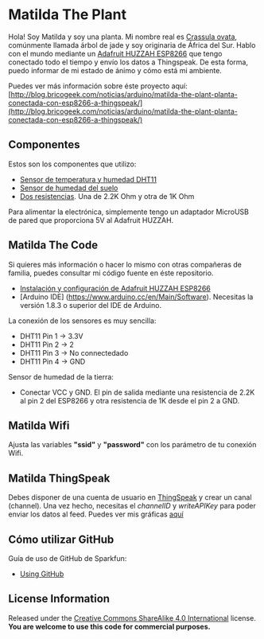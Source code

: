 Matilda The Plant
====================================

Hola! Soy Matilda y soy una planta. Mi nombre real es [Crassula ovata](https://es.wikipedia.org/wiki/Crassula_ovata), comúnmente llamada árbol de jade y soy originaria de África del Sur.
Hablo con el mundo mediante un [Adafruit HUZZAH ESP8266](http://tienda.bricogeek.com/placas-adafruit-feather/979-adafruit-feather-huzzah-esp8266-wifi.html) que tengo conectado todo el tiempo y envío los datos a Thingspeak. De esta forma, puedo informar de mi estado de ánimo y cómo está mi ambiente.

Puedes ver más información sobre éste proyecto aquí:
[http://blog.bricogeek.com/noticias/arduino/matilda-the-plant-planta-conectada-con-esp8266-a-thingspeak/](http://blog.bricogeek.com/noticias/arduino/matilda-the-plant-planta-conectada-con-esp8266-a-thingspeak/)

Componentes
-----------
Estos son los componentes que utilizo:

* [Sensor de temperatura y humedad DHT11](http://tienda.bricogeek.com/sensores-temperatura/986-sensor-de-humedad-y-temperatura-dht11.html)
* [Sensor de humedad del suelo](http://tienda.bricogeek.com/sensores-humedad/651-sensor-de-humedad-del-suelo.html)
* [Dos resistencias](http://tienda.bricogeek.com/arduino/175-kit-de-resistencias-1-4w.html). Una de 2.2K Ohm y otra de 1K Ohm

Para alimentar la electrónica, simplemente tengo un adaptador MicroUSB de pared que proporciona 5V al Adafruit HUZZAH.

Matilda The Code
----------------

Si quieres más información o hacer lo mismo con otras compañeras de familia, puedes consultar mi código fuente en éste repositorio. 

* [Instalación y configuración de Adafruit HUZZAH ESP8266](https://learn.adafruit.com/adafruit-feather-huzzah-esp8266)
* [Arduino IDE] (https://www.arduino.cc/en/Main/Software). Necesitas la versión 1.8.3 o superior del IDE de Arduino.

La conexión de los sensores es muy sencilla:

* DHT11 Pin 1 ->	3.3V
* DHT11 Pin 2 -> 2
* DHT11 Pin 3 -> No connectedado
* DHT11 Pin 4 -> GND
   
Sensor de humedad de la tierra:
* Conectar VCC y GND. El pin de salida mediante una resistencia de 2.2K al pin 2 del ESP8266 y otra resistencia de 1K desde el pin 2 a GND.

Matilda Wifi
----------------
Ajusta las variables **"ssid"** y **"password"** con los parámetro de tu conexión Wifi.

Matilda ThingSpeak
------------------
Debes disponer de una cuenta de usuario en [ThingSpeak](https://thingspeak.com) y crear un canal (channel). Una vez hecho, necesitas el *channelID* y *writeAPIKey* para poder enviar los datos al feed.
Puedes ver mis gráficas [aquí](https://thingspeak.com/channels/305320)

Cómo utilizar GitHub
--------------------

Guía de uso de GitHub de Sparkfun:
* [Using GitHub](https://learn.sparkfun.com/tutorials/using-github)


License Information
-------------------

Released under the [Creative Commons ShareAlike 4.0 International](https://creativecommons.org/licenses/by-sa/4.0/) license. 
**You are welcome to use this code for commercial purposes.**
